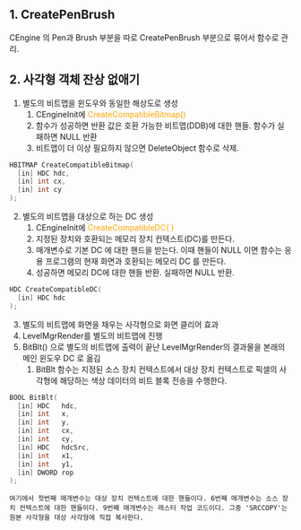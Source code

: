 ## 1. CreatePenBrush

CEngine 의 Pen과 Brush 부분을 따로 CreatePenBrush 부분으로 묶어서 함수로 관리.

## 2. 사각형 객체 잔상 없애기

1. 별도의 비트맵을 윈도우와 동일한 해상도로 생성
	1. CEngineInit에 <span style="color:orange">CreateCompatibleBitmap() </span>
	2. 함수가 성공하면 반환 값은 호환 가능한 비트맵(DDB)에 대한 핸들. 함수가 실패하면 NULL 반환
	3. 비트맵이 더 이상 필요하지 않으면 DeleteObject 함수로 삭제.
```c++
HBITMAP CreateCompatibleBitmap(
  [in] HDC hdc,
  [in] int cx,
  [in] int cy
);
```
2. 별도의 비트맵을 대상으로 하는 DC 생성
	1. CEngineInit에 <span style="color:orange">CreateCompatibleDC( )</span>
	2. 지정된 장치와 호환되는 메모리 장치 컨텍스트(DC)를 만든다.
	3. 매개변수로 기본 DC 에 대한 핸드을 받는다. 이때 핸들이 NULL 이면 함수는 응용 프로그램의 현재 화면과 호환되는 메모리 DC 를 만든다.
	4. 성공하면 메모리 DC에 대한 핸들 반환. 실패하면 NULL 반환.
```c++
HDC CreateCompatibleDC(
  [in] HDC hdc
);
```

3. 별도의 비트맵에 화면을 채우는 사각형으로 화면 클리어 효과
4. LevelMgrRender를 별도의 비트맵에 진행
5. BitBlt() 으로 별도의 비트맵에 출력이 끝난 LevelMgrRender의 결과물을 본래의 메인 윈도우 DC 로 옮김
	1. BitBlt 함수는 지정된 소스 장치 컨텍스트에서 대상 장치 컨텍스트로 픽셀의 사각형에 해당하는 색상 데이터의 비트 블록 전송을 수행한다.
```c++
BOOL BitBlt(
  [in] HDC   hdc,
  [in] int   x,
  [in] int   y,
  [in] int   cx,
  [in] int   cy,
  [in] HDC   hdcSrc,
  [in] int   x1,
  [in] int   y1,
  [in] DWORD rop
);
```
	여기에서 첫번째 매개변수는 대상 장치 컨텍스트에 대한 핸들이다. 6번째 매개변수는 소스 장치 컨텍스트에 대한 핸들이다. 9번째 매개변수는 래스터 작업 코드이다. 그중 'SRCCOPY'는 원본 사각형을 대상 사각형에 직접 복사한다.